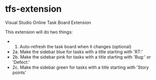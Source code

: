 # tfs-extension
Visual Studio Online Task Board Extension

This extension will do two things:

* 1.  Auto-refresh the task board when it changes (optional)
* 2a. Make the sidebar blue for tasks with a title starting with 'RT:'
* 2b. Make the sidebar pink for tasks with a title starting with 'Bug:' or 'Defect:'
* 2c. Make the sidebar green for tasks with a title starting with 'Story points'

